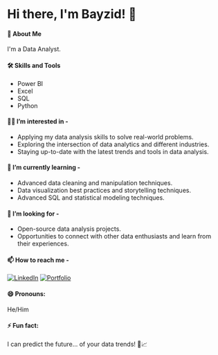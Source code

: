 # Hi there, I'm Bayzid! 👋

#### 🚀 About Me
I'm a Data Analyst.
#### 🛠 Skills and Tools
- Power BI
- Excel
- SQL
- Python
#### 👩‍💻 I’m interested in -
- Applying my data analysis skills to solve real-world problems.
- Exploring the intersection of data analytics and different industries.
- Staying up-to-date with the latest trends and tools in data analysis.
#### 🧠 I’m currently learning -
- Advanced data cleaning and manipulation techniques.
- Data visualization best practices and storytelling techniques.
- Advanced SQL and statistical modeling techniques.
#### 💞️ I’m looking for -
- Open-source data analysis projects.
- Opportunities to connect with other data enthusiasts and learn from their experiences.
#### 📫 How to reach me -
[![LinkedIn](https://img.shields.io/badge/-LinkedIn-0A66C2?style=flat&logo=linkedin&logoColor=white)](https://www.linkedin.com/in/arbayzid/)
[![Portfolio](https://img.shields.io/badge/-Portfolio-000000?style=flat&logo=react&logoColor=white)](https://www.novypro.com/profile_projects/arbayzid)
#### 😄 Pronouns: 
He/Him
#### ⚡ Fun fact: 
I can predict the future... of your data trends! 🔮📈

<!---
arbayzid/arbayzid is a ✨ special ✨ repository because its `README.md` (this file) appears on your GitHub profile.
You can click the Preview link to take a look at your changes.
--->
